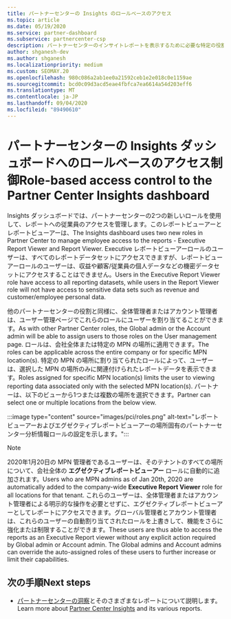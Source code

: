 ```yaml
---
title: パートナーセンターの Insights のロールベースのアクセス
ms.topic: article
ms.date: 05/19/2020
ms.service: partner-dashboard
ms.subservice: partnercenter-csp
description: パートナーセンターのインサイトレポートを表示するために必要な特定の役割について説明します。 これには、エグゼクティブレポートビューアーとレポートビューアーのロールが含まれます。
author: shganesh-dev
ms.author: shganesh
ms.localizationpriority: medium
ms.custom: SEOMAY.20
ms.openlocfilehash: 980c086a2ab1ee0a21592ceb1e2e018c0e1159ae
ms.sourcegitcommit: bcd0c09d3acd5eae4fbfca7ea6614a54d203eff6
ms.translationtype: MT
ms.contentlocale: ja-JP
ms.lasthandoff: 09/04/2020
ms.locfileid: "89490610"
---
```

# <a name="role-based-access-control-to-the-partner-center-insights-dashboard"></a><span data-ttu-id="fd988-104">パートナーセンターの Insights ダッシュボードへのロールベースのアクセス制御</span><span class="sxs-lookup"><span data-stu-id="fd988-104">Role-based access control to the Partner Center Insights dashboard</span></span>

<span data-ttu-id="fd988-105">Insights ダッシュボードでは、パートナーセンターの2つの新しいロールを使用して、レポートへの従業員のアクセスを管理します。このレポートビューアーとレポートビューアーは、</span><span class="sxs-lookup"><span data-stu-id="fd988-105">The Insights dashboard uses two new roles in Partner Center to manage employee access to the reports - Executive Report Viewer and Report Viewer.</span></span>  <span data-ttu-id="fd988-106">Executive レポートビューアーロールのユーザーは、すべてのレポートデータセットにアクセスできますが、レポートビューアーロールのユーザーは、収益や顧客/従業員の個人データなどの機密データセットにアクセスすることはできません。</span><span class="sxs-lookup"><span data-stu-id="fd988-106">Users in the Executive Report Viewer role have access to all reporting datasets, while users in the Report Viewer role will not have access to sensitive data sets such as revenue and customer/employee personal data.</span></span>  

<span data-ttu-id="fd988-107">他のパートナーセンターの役割と同様に、全体管理者またはアカウント管理者は、ユーザー管理ページでこれらのロールにユーザーを割り当てることができます。</span><span class="sxs-lookup"><span data-stu-id="fd988-107">As with other Partner Center roles, the Global admin or the Account admin will be able to assign users to those roles on the User management page.</span></span> <span data-ttu-id="fd988-108">ロールは、会社全体または特定の MPN の場所に適用できます。</span><span class="sxs-lookup"><span data-stu-id="fd988-108">The roles can be applicable across the entire company or for specific MPN location(s).</span></span> <span data-ttu-id="fd988-109">特定の MPN の場所に割り当てられたロールによって、ユーザーは、選択した MPN の場所のみに関連付けられたレポートデータを表示できます。</span><span class="sxs-lookup"><span data-stu-id="fd988-109">Roles assigned for specific MPN location(s) limits the user to viewing reporting data associated only with the selected MPN location(s).</span></span> <span data-ttu-id="fd988-110">パートナーは、以下のビューから1つまたは複数の場所を選択できます。</span><span class="sxs-lookup"><span data-stu-id="fd988-110">Partner can select one or multiple locations from the below view.</span></span>

:::image type="content" source="images/pci/roles.png" alt-text="レポートビューアーおよびエグゼクティブレポートビューアーの場所固有のパートナーセンター分析情報ロールの設定を示します。":::

>[!Note]
> <span data-ttu-id="fd988-112">2020年1月20日の MPN 管理者であるユーザーは、そのテナントのすべての場所について、会社全体の **エグゼクティブレポートビューアー** ロールに自動的に追加されます。</span><span class="sxs-lookup"><span data-stu-id="fd988-112">Users who are MPN admins as of Jan 20th, 2020 are automatically added to the company-wide **Executive Report Viewer** role for all locations for that tenant.</span></span> <span data-ttu-id="fd988-113">これらのユーザーは、全体管理者またはアカウント管理者による明示的な操作を必要とせずに、エグゼクティブレポートビューアーとしてレポートにアクセスできます。グローバル管理者とアカウント管理者は、これらのユーザーの自動割り当てされたロールを上書きして、機能をさらに強化または制限することができます。</span><span class="sxs-lookup"><span data-stu-id="fd988-113">These users are thus able to access the reports as an Executive Report viewer without any explicit action required by Global admin or Account admin. The Global admins and Account admins can override the auto-assigned roles of these users to further increase or limit their capabilities.</span></span>

## <a name="next-steps"></a><span data-ttu-id="fd988-114">次の手順</span><span class="sxs-lookup"><span data-stu-id="fd988-114">Next steps</span></span>

- <span data-ttu-id="fd988-115">[パートナーセンターの洞察](partner-center-insights.md)とそのさまざまなレポートについて説明します。</span><span class="sxs-lookup"><span data-stu-id="fd988-115">Learn more about [Partner Center Insights](partner-center-insights.md) and its various reports.</span></span>
